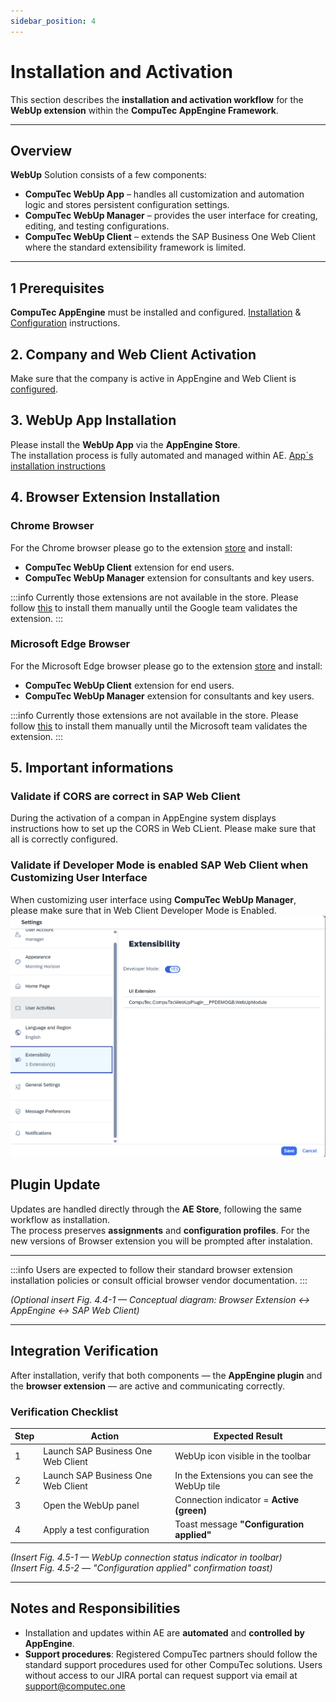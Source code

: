 ```yaml
---
sidebar_position: 4
---
```


# Installation and Activation

This section describes the **installation and activation workflow** for the **WebUp extension** within the **CompuTec AppEngine Framework**.

---

## Overview

**WebUp** Solution consists of a few components:  

- **CompuTec WebUp App** – handles all customization and automation logic and stores persistent configuration settings.  
- **CompuTec WebUp Manager** – provides the user interface for creating, editing, and testing configurations.  
- **CompuTec WebUp Client** – extends the SAP Business One Web Client where the standard extensibility framework is limited.  

---

## 1 Prerequisites

**CompuTec AppEngine** must be installed and configured. [Installation](docs/appengine/administrators-guide/configuration-and-administration/installation) & [Configuration](docs/appengine/administrators-guide/configuration-and-administration/configuration) instructions.

## 2. Company and Web Client Activation

Make sure that the company is active in AppEngine and Web Client is [configured](docs/appengine/administrators-guide/configuration-and-administration/working-with-sap-business-one-web-client).

## 3. WebUp App Installation

Please install the **WebUp App** via the **AppEngine Store**.  
The installation process is fully automated and managed within AE. [App`s installation instructions](docs/appengine/administrators-guide/configuration-and-administration/plugins/plugin-installation-process)

## 4. Browser Extension Installation

### Chrome Browser

For the Chrome browser please go to the extension [store](https://chromewebstore.google.com/) and install:

- **CompuTec WebUp Client** extension for end users.
- **CompuTec WebUp Manager** extension for consultants and key users.

:::info
Currently those extensions are not available in the store. Please follow [this](./other/extension-manual-installation.md) to install them manually until the Google team validates the extension.
:::

### Microsoft Edge Browser

For the Microsoft Edge browser please go to the extension [store](https://microsoftedge.microsoft.com/addons/Microsoft-Edge-Extensions-Home) and install:

- **CompuTec WebUp Client** extension for end users.
- **CompuTec WebUp Manager** extension for consultants and key users.

:::info
Currently those extensions are not available in the store. Please follow [this](./other/extension-manual-installation.md) to install them manually until the Microsoft team validates the extension.
:::

## 5. Important informations

### Validate if CORS are correct in SAP Web Client

During the activation of a compan in AppEngine system displays instructions how to set up the CORS in Web CLient. Please make sure that all is correctly configured.

### Validate if Developer Mode is enabled SAP Web Client when Customizing User Interface

When customizing user interface using **CompuTec WebUp Manager**, please make sure that in Web Client Developer Mode is Enabled.
![developer mode in SAP Web Client is enabled](./media/web_client_dev_mode.png)

## Plugin Update

Updates are handled directly through the **AE Store**, following the same workflow as installation.  
The process preserves **assignments** and **configuration profiles**.
For the new versions of Browser extension you will be prompted after instalation.

---

:::info
Users are expected to follow their standard browser extension installation policies or consult official browser vendor documentation.
:::

*(Optional insert Fig. 4.4-1 — Conceptual diagram: Browser Extension ↔ AppEngine ↔ SAP Web Client)*

---

## Integration Verification

After installation, verify that both components — the **AppEngine plugin** and the **browser extension** — are active and communicating correctly.

### Verification Checklist

| Step | Action | Expected Result |
|------|---------|----------------|
| 1 | Launch SAP Business One Web Client | WebUp icon visible in the toolbar |
| 2 | Launch SAP Business One Web Client | In the Extensions you can see the WebUp tile |
| 3 | Open the WebUp panel | Connection indicator = **Active (green)** |
| 4 | Apply a test configuration | Toast message **"Configuration applied"** |

*(Insert Fig. 4.5-1 — WebUp connection status indicator in toolbar)*  
*(Insert Fig. 4.5-2 — "Configuration applied" confirmation toast)*

---

## Notes and Responsibilities

- Installation and updates within AE are **automated** and **controlled by AppEngine**.  
- **Support procedures**: Registered CompuTec partners should follow the standard support procedures used for other CompuTec solutions. Users without access to our JIRA portal can request support via email at [support@computec.one](mailto:support@computec.one)
